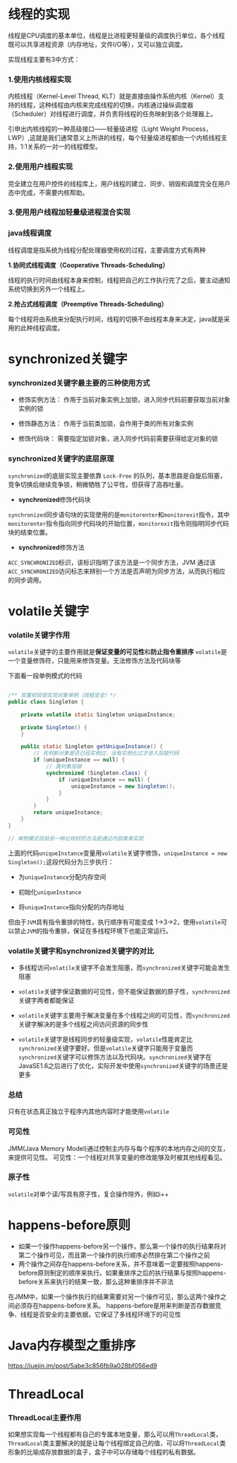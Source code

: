# 线程的实现
线程是CPU调度的基本单位，线程是比进程更轻量级的调度执行单位，各个线程既可以共享进程资源（内存地址，文件I/O等），又可以独立调度。

实现线程主要有3中方式：
### 1.使用内核线程实现
内核线程（Kernel-Level Thread, KLT）就是直接由操作系统内核（Kernel）支持的线程，这种线程由内核来完成线程的切换，内核通过操纵调度器（Scheduler）对线程进行调度，并负责将线程的任务映射到各个处理器上。

引申出内核线程的一种高级接口——轻量级进程（Light Weight Process，LWP）,这就是我们通常意义上所讲的线程，每个轻量级进程都由一个内核线程支持，1:1关系的一对一的线程模型。

### 2.使用用户线程实现
完全建立在用户控件的线程库上，用户线程的建立、同步、销毁和调度完全在用户态中完成，不需要内核帮助。

### 3.使用用户线程加轻量级进程混合实现

### java线程调度
线程调度是指系统为线程分配处理器使用权的过程，主要调度方式有两种

**1.协同式线程调度（Cooperative Threads-Scheduling）**

线程的执行时间由线程本身来控制，线程把自己的工作执行完了之后，要主动通知系统切换到另外一个线程上。

**2.抢占式线程调度（Preemptive Threads-Scheduling）**

每个线程将由系统来分配执行时间，线程的切换不由线程本身来决定，java就是采用的此种线程调度。


# synchronized关键字

### synchronized关键字最主要的三种使用方式
- 修饰实例方法：
作用于当前对象实例上加锁，进入同步代码前要获取当前对象实例的锁

- 修饰静态方法：
作用于当前类加锁，会作用于类的所有对象实例

- 修饰代码块：
需要指定加锁对象，进入同步代码前需要获得给定对象的锁

### synchronized关键字的底层原理

`synchronized`的底层实现主要依靠 `Lock-Free` 的队列，基本思路是自旋后阻塞，竞争切换后继续竞争锁，稍微牺牲了公平性，但获得了高吞吐量。

- **synchronized**修饰代码块

`synchronized`同步语句块的实现使用的是`monitorenter`和`monitorexit`指令，其中`monitorenter`指令指向同步代码块的开始位置，`monitorexit`指令则指明同步代码块的结束位置。

- **synchronized**修饰方法

`ACC_SYNCHRONIZED`标识，该标识指明了该方法是一个同步方法，JVM 通过该`ACC_SYNCHRONIZED`访问标志来辨别一个方法是否声明为同步方法，从而执行相应的同步调用。


# volatile关键字

### volatile关键字作用
`volatile`关键字的主要作用就是**保证变量的可见性**和**防止指令重排序**
`volatile`是一个变量修饰符，只能用来修饰变量。无法修饰方法及代码块等

下面看一段单例模式的代码
```java

/** 双重校验锁实现对象单例（线程安全）*/
public class Singleton {

    private volatile static Singleton uniqueInstance;

    private Singleton() {
    }

    public static Singleton getUniqueInstance() {
        // 先判断对象是否已经实例过，没有实例化过才进入加锁代码
        if (uniqueInstance == null) {
            // 类对象加锁
            synchronized (Singleton.class) {
                if (uniqueInstance == null) {
                    uniqueInstance = new Singleton();
                }
            }
        }
        return uniqueInstance;
    }
}

// 单例模式目前另一种比较好的方法是通过内部类来实现
```
上面的代码`uniqueInstance`变量用`volatile`关键字修饰，`uniqueInstance = new Singleton();`这段代码分为三步执行：
+ 为`uniqueInstance`分配内存空间

+ 初始化`uniqueInstance`

+ 将`uniqueInstance`指向分配的内存地址

但由于`JVM`具有指令重排的特性，执行顺序有可能变成 1->3->2，使用`volatile`可以禁止`JVM`的指令重排，保证在多线程环境下也能正常运行。

### volatile关键字和synchronized关键字的对比
- 多线程访问`volatile`关键字不会发生阻塞，而`synchronized`关键字可能会发生阻塞

- `volatile`关键字保证数据的可见性，但不能保证数据的原子性，`synchronized`关键字两者都能保证

- `volatile`关键字主要用于解决变量在多个线程之间的可见性，而`synchronized`关键字解决的是多个线程之间访问资源的同步性

- `volatile`关键字是线程同步的轻量级实现，`volatile`性能肯定比`synchronized`关键字要好。但是`volatile`关键字只能用于变量而`synchronized`关键字可以修饰方法以及代码块。`synchronized`关键字在JavaSE1.6之后进行了优化，实际开发中使用`synchronized`关键字的场景还是更多

### 总结
只有在状态真正独立于程序内其他内容时才能使用`volatile`

### 可见性
JMM(Java Memory Model)通过控制主内存与每个程序的本地内存之间的交互，来提供可见性。
可见性：一个线程对共享变量的修改能够及时被其他线程看见。

### 原子性
`volatile`对单个读/写具有原子性，复合操作除外，例如i++

# happens-before原则
- 如果一个操作happens-before另一个操作，那么第一个操作的执行结果将对第二个操作可见，而且第一个操作的执行顺序必然排在第二个操作之前
- 两个操作之间存在happens-before关系，并不意味着一定要按照happens-before原则制定的顺序来执行。如果重排序之后的执行结果与按照happens-before关系来执行的结果一致，那么这种重排序并不非法

在JMM中，如果一个操作执行的结果需要对另一个操作可见，那么这两个操作之间必须存在happens-before关系。
happens-before是用来判断是否存数据竞争、线程是否安全的主要依据，它保证了多线程环境下的可见性

# Java内存模型之重排序
https://juejin.im/post/5abe3c856fb9a028bf056ed9

# ThreadLocal
### ThreadLocal主要作用
如果想实现每一个线程都有自己的专属本地变量，那么可以用`ThreadLocal`类，`ThreadLocal`类主要解决的就是让每个线程绑定自己的值，可以将`ThreadLocal`类形象的比喻成存放数据的盒子，盒子中可以存储每个线程的私有数据。
